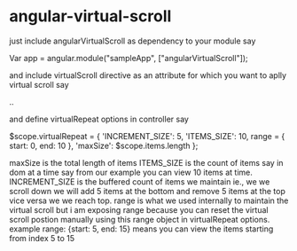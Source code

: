 # angular-virtual-scroll
just include angularVirtualScroll as dependency to your module say

Var app = angular.module("sampleApp", ["angularVirtualScroll"]);

and include virtualScroll directive as an attribute for which you want to aplly virtual scroll say

<div virtual-scroll class="items-wrapper">
  <div ng-repeat="item in items">..</div>
</div>

and define virtualRepeat options in controller say

$scope.virtualRepeat = {
  'INCREMENT_SIZE': 5, 
  'ITEMS_SIZE': 10,
  range = {
    start: 0,
    end: 10
  },
  'maxSize': $scope.items.length
};

maxSize is the total length of items
ITEMS_SIZE is the count of items say in dom at a time say from our example you can view 10 items at time.
INCREMENT_SIZE is the buffered count of items we maintain ie., we we scroll down we will add 5 items at the bottom and remove 5 items at the top vice versa we we reach top.
range is what we used internally to maintain the virtual scroll but i am exposing range because you can reset the virtual scroll postion manually using this range object in virtualRepeat options.
example range: {start: 5, end: 15} means you can view the items starting from index 5 to 15
